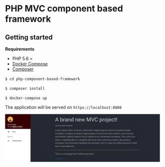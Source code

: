 # PHP MVC component based framework

## Getting started

**Requirements**

- PHP 5.6 >
- [Docker Compose](https://docs.docker.com/compose/)
- [Composer](https://getcomposer.org/)

`$ cd php-component-based-framework`

`$ composer install`

`$ docker-compose up`

The application will be served on `https://localhost:8080`

![Application Example](./application-example.png)
